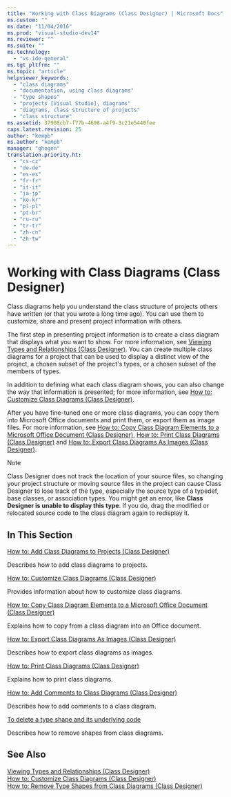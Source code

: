 ```yaml
---
title: "Working with Class Diagrams (Class Designer) | Microsoft Docs"
ms.custom: ""
ms.date: "11/04/2016"
ms.prod: "visual-studio-dev14"
ms.reviewer: ""
ms.suite: ""
ms.technology: 
  - "vs-ide-general"
ms.tgt_pltfrm: ""
ms.topic: "article"
helpviewer_keywords: 
  - "class diagrams"
  - "documentation, using class diagrams"
  - "type shapes"
  - "projects [Visual Studio], diagrams"
  - "diagrams, class structure of projects"
  - "class structure"
ms.assetid: 37908cb7-f77b-4698-a4f9-3c21e5440fee
caps.latest.revision: 25
author: "kempb"
ms.author: "kempb"
manager: "ghogen"
translation.priority.ht: 
  - "cs-cz"
  - "de-de"
  - "es-es"
  - "fr-fr"
  - "it-it"
  - "ja-jp"
  - "ko-kr"
  - "pl-pl"
  - "pt-br"
  - "ru-ru"
  - "tr-tr"
  - "zh-cn"
  - "zh-tw"
---
```

# Working with Class Diagrams (Class Designer)
Class diagrams help you understand the class structure of projects others have written (or that you wrote a long time ago). You can use them to customize, share and present project information with others.  
  
 The first step in presenting project information is to create a class diagram that displays what you want to show. For more information, see [Viewing Types and Relationships (Class Designer)](../ide/viewing-types-and-relationships-class-designer.md). You can create multiple class diagrams for a project that can be used to display a distinct view of the project, a chosen subset of the project's types, or a chosen subset of the members of types.  
  
 In addition to defining what each class diagram shows, you can also change the way that information is presented; for more information, see [How to: Customize Class Diagrams (Class Designer)](../ide/how-to-customize-class-diagrams-class-designer.md).  
  
 After you have fine-tuned one or more class diagrams, you can copy them into Microsoft Office documents and print them, or export them as image files. For more information, see [How to: Copy Class Diagram Elements to a Microsoft Office Document (Class Designer)](../ide/how-to-copy-class-diagram-elements-to-a-microsoft-office-document-class-designer.md), [How to: Print Class Diagrams (Class Designer)](../ide/how-to-print-class-diagrams-class-designer.md) and [How to: Export Class Diagrams As Images (Class Designer)](../ide/how-to-export-class-diagrams-as-images-class-designer.md).  
  
> [!NOTE]
>  Class Designer does not track the location of your source files, so changing your project structure or moving source files in the project can cause Class Designer to lose track of the type, especially the source type of a typedef, base classes, or association types. You might get an error, like **Class Designer is unable to display this type**. If you do, drag the modified or relocated source code to the class diagram again to redisplay it.  
  
## In This Section  
 [How to: Add Class Diagrams to Projects (Class Designer)](../ide/how-to-add-class-diagrams-to-projects-class-designer.md)  
  
 Describes how to add class diagrams to projects.  
  
 [How to: Customize Class Diagrams (Class Designer)](../ide/how-to-customize-class-diagrams-class-designer.md)  
  
 Provides information about how to customize class diagrams.  
  
 [How to: Copy Class Diagram Elements to a Microsoft Office Document (Class Designer)](../ide/how-to-copy-class-diagram-elements-to-a-microsoft-office-document-class-designer.md)  
  
 Explains how to copy from a class diagram into an Office document.  
  
 [How to: Export Class Diagrams As Images (Class Designer)](../ide/how-to-export-class-diagrams-as-images-class-designer.md)  
  
 Describes how to export class diagrams as images.  
  
 [How to: Print Class Diagrams (Class Designer)](../ide/how-to-print-class-diagrams-class-designer.md)  
  
 Explains how to print class diagrams.  
  
 [How to: Add Comments to Class Diagrams (Class Designer)](../ide/how-to-add-comments-to-class-diagrams-class-designer.md)  
  
 Describes how to add comments to a class diagram.  
  
 [To delete a type shape and its underlying code](../ide/how-to-customize-class-diagrams-class-designer.md#DeleteTypeShapeAndCode)  
  
 Describes how to remove shapes from class diagrams.  
  
## See Also  
 [Viewing Types and Relationships (Class Designer)](../ide/viewing-types-and-relationships-class-designer.md)   
 [How to: Customize Class Diagrams (Class Designer)](../ide/how-to-customize-class-diagrams-class-designer.md)   
 [How to: Remove Type Shapes from Class Diagrams (Class Designer)](http://msdn.microsoft.com/en-us/ae41897d-d066-4b8c-bb9b-05436e12ff39)